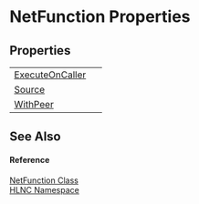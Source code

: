 # NetFunction Properties




## Properties
<table>
<tr>
<td><a href="P_HLNC_NetFunction_ExecuteOnCaller">ExecuteOnCaller</a></td>
<td> </td></tr>
<tr>
<td><a href="P_HLNC_NetFunction_Source">Source</a></td>
<td> </td></tr>
<tr>
<td><a href="P_HLNC_NetFunction_WithPeer">WithPeer</a></td>
<td> </td></tr>
</table>

## See Also


#### Reference
<a href="T_HLNC_NetFunction">NetFunction Class</a>  
<a href="N_HLNC">HLNC Namespace</a>  
